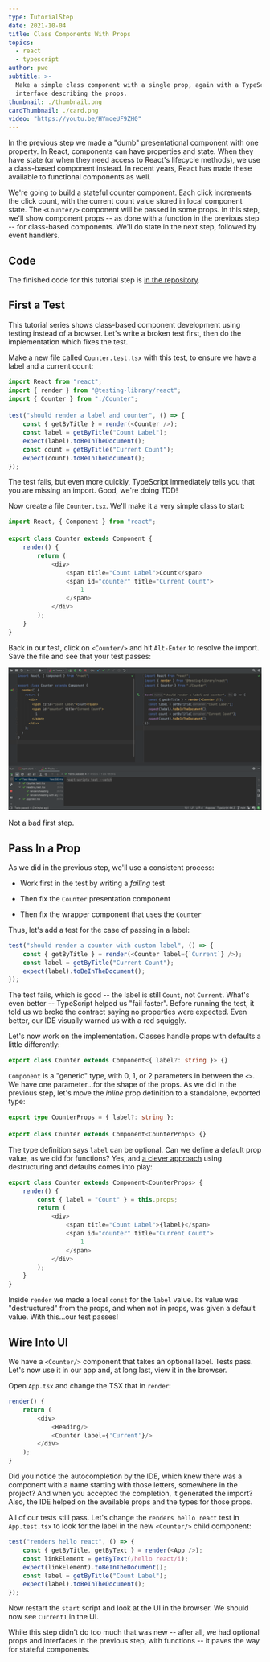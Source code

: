 ```yaml
---
type: TutorialStep
date: 2021-10-04
title: Class Components With Props
topics:
  - react
  - typescript
author: pwe
subtitle: >-
  Make a simple class component with a single prop, again with a TypeScript
  interface describing the props.
thumbnail: ./thumbnail.png
cardThumbnail: ./card.png
video: "https://youtu.be/HYmoeUF9ZH0"
---
```


In the previous step we made a "dumb" presentational component with one property.
In React, components can have properties and state.
When they have state (or when they need access to React's lifecycle methods), we use a class-based component instead.
In recent years, React has made these available to functional components as well.

We're going to build a stateful counter component.
Each click increments the click count, with the current count value stored in local component state.
The `<Counter/>` component will be passed in some props.
In this step, we'll show component props -- as done with a function in the previous step -- for class-based components.
We'll do state in the next step, followed by event handlers.

## Code

The finished code for this tutorial step is
[in the repository](https://github.com/jetbrains/guide/tree/main/site/javascript/demos/tutorials/react_typescript_tdd/class_props).

## First a Test

This tutorial series shows class-based component development using testing instead of a browser.
Let's write a broken test first, then do the implementation which fixes the test.

Make a new file called `Counter.test.tsx` with this test, to ensure we have a label and a current count:

```typescript
import React from "react";
import { render } from "@testing-library/react";
import { Counter } from "./Counter";

test("should render a label and counter", () => {
	const { getByTitle } = render(<Counter />);
	const label = getByTitle("Count Label");
	expect(label).toBeInTheDocument();
	const count = getByTitle("Current Count");
	expect(count).toBeInTheDocument();
});
```

The test fails, but even more quickly, TypeScript immediately tells you that you are missing an import.
Good, we're doing TDD!

Now create a file `Counter.tsx`. We'll make it a very simple class to start:

```typescript
import React, { Component } from "react";

export class Counter extends Component {
	render() {
		return (
			<div>
				<span title="Count Label">Count</span>
				<span id="counter" title="Current Count">
					1
				</span>
			</div>
		);
	}
}
```

Back in our test, click on `<Counter/>` and hit `Alt-Enter` to resolve the import.
Save the file and see that your test passes:

![First Tests](./screenshots/first_tests.png)

Not a bad first step.

## Pass In a Prop

As we did in the previous step, we'll use a consistent process:

- Work first in the test by writing a _failing_ test

- Then fix the `Counter` presentation component

- Then fix the wrapper component that uses the `Counter`

Thus, let's add a test for the case of passing in a label:

```typescript
test("should render a counter with custom label", () => {
	const { getByTitle } = render(<Counter label={`Current`} />);
	const label = getByTitle("Current Count");
	expect(label).toBeInTheDocument();
});
```

The test fails, which is good -- the label is still `Count`, not `Current`.
What's even better -- TypeScript helped us "fail faster".
Before running the test, it told us we broke the contract saying no properties were expected.
Even better, our IDE visually warned us with a red squiggly.

Let's now work on the implementation.
Classes handle props with defaults a little differently:

```typescript
export class Counter extends Component<{ label?: string }> {}
```

`Component` is a "generic" type, with 0, 1, or 2 parameters in between the `<>`.
We have one parameter...for the shape of the props.
As we did in the previous step, let's move the _inline_ prop definition to a standalone, exported type:

```typescript
export type CounterProps = { label?: string };

export class Counter extends Component<CounterProps> {}
```

The type definition says `label` can be optional.
Can we define a default prop value, as we did for functions?
Yes, and [a clever approach](https://react-typescript-cheatsheet.netlify.app/docs/basic/getting-started/default_props/) using destructuring and defaults comes into play:

```typescript
export class Counter extends Component<CounterProps> {
	render() {
		const { label = "Count" } = this.props;
		return (
			<div>
				<span title="Count Label">{label}</span>
				<span id="counter" title="Current Count">
					1
				</span>
			</div>
		);
	}
}
```

Inside `render` we made a local `const` for the `label` value.
Its value was "destructured" from the props, and when not in props, was given a default value.
With this...our test passes!

## Wire Into UI

We have a `<Counter/>` component that takes an optional label.
Tests pass.
Let's now use it in our app and, at long last, view it in the browser.

Open `App.tsx` and change the TSX that in `render`:

```typescript
render() {
    return (
        <div>
            <Heading/>
            <Counter label={'Current'}/>
        </div>
    );
}
```

Did you notice the autocompletion by the IDE, which knew there was a component with a name starting with those letters, somewhere in the project?
And when you accepted the completion, it generated the import?
Also, the IDE helped on the available props and the types for those props.

All of our tests still pass.
Let's change the `renders hello react` test in `App.test.tsx` to look for the label in the new `<Counter/>` child component:

```typescript
test("renders hello react", () => {
	const { getByTitle, getByText } = render(<App />);
	const linkElement = getByText(/hello react/i);
	expect(linkElement).toBeInTheDocument();
	const label = getByTitle("Count Label");
	expect(label).toBeInTheDocument();
});
```

Now restart the `start` script and look at the UI in the browser.
We should now see `Current1` in the UI.

While this step didn't do too much that was new -- after all, we had optional props and interfaces in the previous step, with functions -- it paves the way for stateful components.
